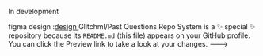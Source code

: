 In development

figma design :[design ](https://www.figma.com/design/T4pyfOugIN4ecxIXm90741/Untitled?node-id=6-2&t=1w2tHZEARpKu25SB-1)
Glitchml/Past Questions Repo System is a ✨ special ✨ repository because its `README.md` (this file) appears on your GitHub profile.
You can click the Preview link to take a look at your changes.
--->
